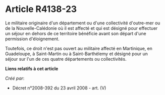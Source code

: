# Article R4138-23

Le militaire originaire d'un département ou d'une collectivité d'outre-mer ou de la Nouvelle-Calédonie où il est affecté et
qui est désigné pour effectuer un séjour en dehors de ce territoire bénéficie avant son départ d'une permission
d'éloignement.

Toutefois, ce droit n'est pas ouvert au militaire affecté en Martinique, en Guadeloupe, à Saint-Martin ou à Saint-Barthélemy
et désigné pour un séjour sur l'un de ces quatre départements ou collectivités.

**Liens relatifs à cet article**

_Créé par_:

  - Décret n°2008-392 du 23 avril 2008 - art. (V)
